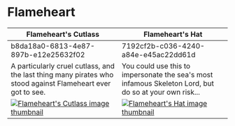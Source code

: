 # Flameheart

| Flameheart's Cutlass | Flameheart's Hat |
| -------------------- | ---------------- |
| b8da18a0-6813-4e87-897b-e12e25632f02 | 7192cf2b-c036-4240-a84e-e45ac22dd61d |
| A particularly cruel cutlass, and the last thing many pirates who stood against Flameheart ever got to see. | You could use this to impersonate the sea's most infamous Skeleton Lord, but do so at your own risk... |
| [![Flameheart's Cutlass image thumbnail](https://seaofthieves.wiki.gg/images/2/2a/Flameheart%27s_Cutlass.png)](https://seaofthieves.wiki.gg/wiki/Flameheart's_Cutlass) | [![Flameheart's Hat image thumbnail](https://seaofthieves.wiki.gg/images/f/fd/Flameheart%27s_Hat.png)](https://seaofthieves.wiki.gg/wiki/Flameheart's_Hat) |
